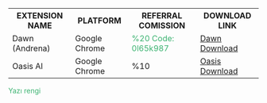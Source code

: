 <table>
  <tr>
    <th>EXTENSION NAME</th>
    <th>PLATFORM</th>
    <th>REFERRAL COMISSION</th>
    <th>DOWNLOAD LINK</th>
  </tr>
  <tr>
    <td>Dawn (Andrena)</td>
    <td>Google Chrome</td>
    <td><font color="#3cb371"> %20 Code: 0l65k987 </font></td>
    <td><a href="https://chromewebstore.google.com/detail/dawn-validator-chrome-ext/fpdkjdnhkakefebpekbdhillbhonfjjp" target="_blank">Dawn Download</a></td>
  </tr>
  <tr>
    <td>Oasis AI</td>
    <td>Google Chrome</td>
    <td>%10</td>
    <td><a href="https://r.oasis.ai/saitberki" target="_blank">Oasis Download</a></td>
  </tr>
</table>

<font color="#3cb371"> Yazı rengi </font> 
